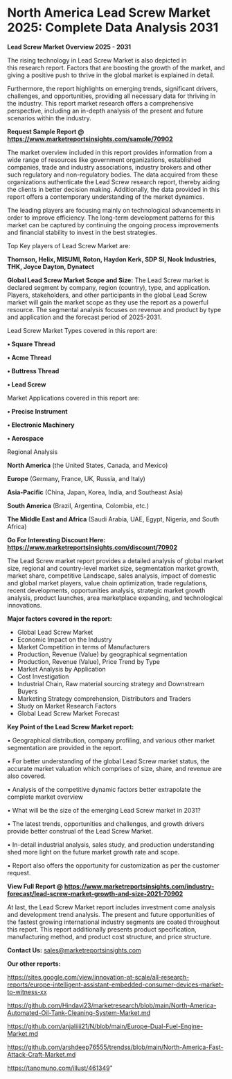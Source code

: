  # North America Lead Screw Market 2025: Complete Data Analysis 2031

<Strong> Lead Screw Market Overview 2025 - 2031</strong>

The rising technology in Lead Screw Market is also depicted in this research report. Factors that are boosting the growth of the market, and giving a positive push to thrive in the global market is explained in detail.

Furthermore, the report highlights on emerging trends, significant drivers, challenges, and opportunities, providing all necessary data for thriving in the industry. This report market research offers a comprehensive perspective, including an in-depth analysis of the present and future scenarios within the industry.

<strong>Request Sample Report @ <a href=https://www.marketreportsinsights.com/sample/70902>https://www.marketreportsinsights.com/sample/70902</a></strong>

The market overview included in this report provides information from a wide range of resources like government organizations, established companies, trade and industry associations, industry brokers and other such regulatory and non-regulatory bodies. The data acquired from these organizations authenticate the Lead Screw research report, thereby aiding the clients in better decision making. Additionally, the data provided in this report offers a contemporary understanding of the market dynamics.

The leading players are focusing mainly on technological advancements in order to improve efficiency. The long-term development patterns for this market can be captured by continuing the ongoing process improvements and financial stability to invest in the best strategies.

Top Key players of Lead Screw Market are:

<strong>Thomson, Helix, MISUMI, Roton, Haydon Kerk, SDP SI, Nook Industries, THK, Joyce Dayton, Dynatect</strong>

<strong><b>Global Lead Screw Market Scope and Size:</b></strong>
The Lead Screw market is declared segment by company, region (country), type, and application. Players, stakeholders, and other participants in the global Lead Screw market will gain the market scope as they use the report as a powerful resource. The segmental analysis focuses on revenue and product by type and application and the forecast period of 2025-2031.

Lead Screw Market Types covered in this report are:

<strong>• Square Thread

• Acme Thread

• Buttress Thread

• Lead Screw</strong>

Market Applications covered in this report are:

<strong>• Precise Instrument

• Electronic Machinery

• Aerospace</strong> 

Regional Analysis

<strong>North America</strong> (the United States, Canada, and Mexico)

<strong>Europe</strong> (Germany, France, UK, Russia, and Italy)

<strong>Asia-Pacific</strong> (China, Japan, Korea, India, and Southeast Asia)

<strong>South America</strong> (Brazil, Argentina, Colombia, etc.)

<strong>The Middle East and Africa</strong> (Saudi Arabia, UAE, Egypt, Nigeria, and South Africa)

<strong>Go For Interesting Discount Here: <a href=https://www.marketreportsinsights.com/discount/70902>https://www.marketreportsinsights.com/discount/70902</a></strong>

The Lead Screw market report provides a detailed analysis of global market size, regional and country-level market size, segmentation market growth, market share, competitive Landscape, sales analysis, impact of domestic and global market players, value chain optimization, trade regulations, recent developments, opportunities analysis, strategic market growth analysis, product launches, area marketplace expanding, and technological innovations.

<strong><b>Major factors covered in the report:</b></strong>
<ul>
  <li>Global Lead Screw Market </li>
  <li>Economic Impact on the Industry</li>
  <li>Market Competition in terms of Manufacturers</li>
  <li>Production, Revenue (Value) by geographical segmentation</li>
  <li>Production, Revenue (Value), Price Trend by Type</li>
  <li>Market Analysis by Application</li>
  <li>Cost Investigation</li>
  <li>Industrial Chain, Raw material sourcing strategy and Downstream Buyers</li>
  <li>Marketing Strategy comprehension, Distributors and Traders</li>
  <li>Study on Market Research Factors</li>
  <li>Global Lead Screw Market Forecast</li>
</ul>

<strong><b>Key Point of the Lead Screw Market report:</b></strong>

• Geographical distribution, company profiling, and various other market segmentation are provided in the report.

• For better understanding of the global Lead Screw market status, the accurate market valuation which comprises of size, share, and revenue are also covered.

• Analysis of the competitive dynamic factors better extrapolate the complete market overview

• What will be the size of the emerging Lead Screw market in 2031?

• The latest trends, opportunities and challenges, and growth drivers provide better construal of the Lead Screw Market.

• In-detail industrial analysis, sales study, and production understanding shed more light on the future market growth rate and scope.

• Report also offers the opportunity for customization as per the customer request.

<strong><b>View Full Report @ <a href=https://www.marketreportsinsights.com/industry-forecast/lead-screw-market-growth-and-size-2021-70902>https://www.marketreportsinsights.com/industry-forecast/lead-screw-market-growth-and-size-2021-70902</a></b></strong>


At last, the Lead Screw Market report includes investment come analysis and development trend analysis. The present and future opportunities of the fastest growing international industry segments are coated throughout this report. This report additionally presents product specification, manufacturing method, and product cost structure, and price structure.

<strong>Contact Us:</strong>
sales@marketreportsinsights.com

<strong>Our other reports:</strong>

<a href=https://sites.google.com/view/innovation-at-scale/all-research-reports/europe-intelligent-assistant-embedded-consumer-devices-market-to-witness-xx>https://sites.google.com/view/innovation-at-scale/all-research-reports/europe-intelligent-assistant-embedded-consumer-devices-market-to-witness-xx</a>

<a href=https://github.com/Hindavi23/marketresearch/blob/main/North-America-Automated-Oil-Tank-Cleaning-System-Market.md>https://github.com/Hindavi23/marketresearch/blob/main/North-America-Automated-Oil-Tank-Cleaning-System-Market.md</a>

<a href=https://github.com/anjaliiii21/N/blob/main/Europe-Dual-Fuel-Engine-Market.md>https://github.com/anjaliiii21/N/blob/main/Europe-Dual-Fuel-Engine-Market.md</a>

<a href=https://github.com/arshdeep76555/trendss/blob/main/North-America-Fast-Attack-Craft-Market.md>https://github.com/arshdeep76555/trendss/blob/main/North-America-Fast-Attack-Craft-Market.md</a>

<a href=https://tanomuno.com/illust/461349>https://tanomuno.com/illust/461349</a>"
